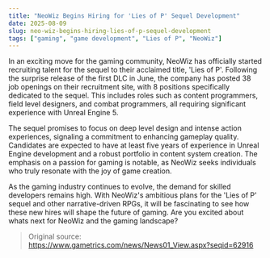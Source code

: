 ```yaml
---
title: "NeoWiz Begins Hiring for 'Lies of P' Sequel Development"
date: 2025-08-09
slug: neo-wiz-begins-hiring-lies-of-p-sequel-development
tags: ["gaming", "game development", "Lies of P", "NeoWiz"]
---
```


In an exciting move for the gaming community, NeoWiz has officially started recruiting talent for the sequel to their acclaimed title, 'Lies of P'. Following the surprise release of the first DLC in June, the company has posted 38 job openings on their recruitment site, with 8 positions specifically dedicated to the sequel. This includes roles such as content programmers, field level designers, and combat programmers, all requiring significant experience with Unreal Engine 5.

The sequel promises to focus on deep level design and intense action experiences, signaling a commitment to enhancing gameplay quality. Candidates are expected to have at least five years of experience in Unreal Engine development and a robust portfolio in content system creation. The emphasis on a passion for gaming is notable, as NeoWiz seeks individuals who truly resonate with the joy of game creation.

As the gaming industry continues to evolve, the demand for skilled developers remains high. With NeoWiz's ambitious plans for the 'Lies of P' sequel and other narrative-driven RPGs, it will be fascinating to see how these new hires will shape the future of gaming. Are you excited about whats next for NeoWiz and the gaming landscape?

> Original source: https://www.gametrics.com/news/News01_View.aspx?seqid=62916